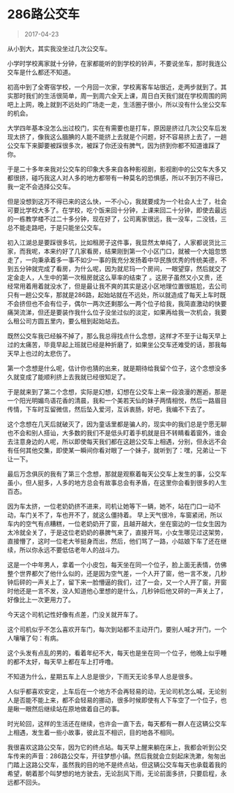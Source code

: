 # 286路公交车

> 2017-04-23

从小到大，其实我没坐过几次公交车。

小学时学校离家就十分钟，在家都能听的到学校的铃声，不要说坐车，那时我连公交车是什么都还不知道。

初高中到了全寄宿学校，一个月回一次家，学校离客车站很近，走两步就到了。其实那时我们的生活很简单，周一到周六全天上课，周日白天我们就在学校周围的网吧上上网，晚上就到不远处的广场走一走，生活圈子很小，所以没有什么坐公交车的机会。

大学四年基本没怎么出过校门，实在有需要也是打车，原因是挤过几次公交车后发现太挤了，像我这么腼腆的人能不能挤上去就是个问题，好不容易挤上去了，一趟公交车下来脚要被踩很多次，被踩了你还没有脾气，因为挤到你都不知道谁踩了你。

于是二十多年来我对公交车的印象大多来自各种影视剧，影视剧中的公交车大多又都很挤，碰巧我这人对人多的地方都带有一种莫名的恐惧感，所以不到万不得已，我一定不会选择公交车。

但是没想到这万不得已来的这么快，一不小心，我就要成为一个社会人士了，社会可要比学校大多了。在学校，吃个饭来回十分钟，上课来回二十分钟，即使去最远的一栋教学楼不过二十多分钟，现在好了，公司离家很远，我一没车，二没钱，三总不能走路吧，于是只能坐公交车。

初入江湖总是要踩很多坑，比如租房子这件事，我显然太单纯了，人家都说货比三家，而我呢，本来约好了几家看房，结果刚到第一个小区门口，就被一个大姐忽悠走了，一向秉承着多一事不如少一事的我充分发扬着中华民族优秀的传统美德，不到五分钟就完成了看房，为什么呢，因为就尼玛一个房间，一眼望穿，然后就交了定金走人，人生中的第一次租房就这么草率的结束了 。这房子虽然又小又贵，还经常用着用着就没水了，但是最让我不爽的其实是这小区地理位置很尴尬，去公司只有一趟公交车，那就是286路，起始站就在不远处，所以就造成了每天上车时既不会挤但也不会有位子，偶尔一两次还剩那么一两个位子给我，我简直激动的快要痛哭流涕，但还是要装作我什么位子没坐过似的淡定，如果再给我一次机会，我要么租公司方圆五里内，要么租到起始站去。

既然公交车我已经躲不掉了，那么我总得找点什么念想，这样才不至于让每天早上过的太痛苦，毕竟早起上班就已经是种折磨了，如果坐公交车还难受的话，那我每天早上也过的太悲伤了。

第一个念想是什么呢，估计你也猜的出来，就是期待给我留个位子，这个念想没多久就变成了能顺利挤上去我就已经很知足了。

于是就来到了第二个念想，实际是幻想，幻想在公交车上来一段浪漫的邂逅，那是一个阳光明媚鸟语花香的清晨，我和一个美若天仙的妹子两情相悦，然后一路眉目传情，下车时互留微信，然后坠入爱河，互诉衷肠，好吧，我编不下去了。

这个念想在几天后就破灭了，因为童话里都是骗人的，现实中的我们总是宁愿无聊也不会和别人搭讪，大多数的我们不是低头盯着手机就是目不转睛看着窗外，谁会去注意身边的人呢，所以即使每天我们都在这趟公交车上相遇，分别，但永远不会有任何其他交集，即使某一瞬间你看对眼了一个妹子，就听到了：嘿，兄弟让一下让一下。

最后万念俱灰的我有了第三个念想，那就是观察着每天公交车上发生的事，公交车虽小，但人挺多，人多的地方总会有故事总会有矛盾，在这里你会看到很多的人生百态。

因为车太挤，一位老奶奶挤不进来，司机让她等下一辆，她不，站在门口一动不动，车门关不了，车也开不了，就这么僵持着。 早上天气很冷，车窗紧闭，所以车内的空气有点糟糕，一位老奶奶开了窗，且越开越大，坐在窗边的一位女生因为太冷就全关了，于是这位老奶奶的暴脾气来了，直接开骂，小女生哪见过这架势，直接懵了，这时一位老大爷挺身而出，然后，他们骂了一路，小姑娘下车了还在继续，所以你永远不要低估老年人的战斗力。

这是一个中年男人，拿着一个小皮包，每天坐在同一个位子，脸上面无表情，仿佛整个世界都欠了他什么似的，还是因为空气差，一个人开了窗，他一言不发，几秒钟后砰的一声关上了，留下来一脸懵逼的我们，过了一会，又一个人开了窗，开窗时他还是一言不发，没人知道他心里想的是什么，几秒钟后他又砰的一声关上了，好像比上一次更用力了。

今天这个司机记性好像有点差，门没关就开车了。

这个司机似乎不怎么喜欢开车门，每次到站都不主动开门，要别人喊才开门，一个人嚷嚷了句：有病。

这个头发有点乱的男的，看着年纪不大，每天也是坐在同一个位子，他晚上似乎睡的都不太好，每天早上都在车上打呼噜。

不知道为什么，星期五车上人总是很少，下雨天无论多早人总是很多。

人似乎都喜欢安定，上车后在一个地方不会再轻易的动，无论司机怎么喊，无论别人是否能不能上来，都不会轻易的挪动，很多时候即使有人下车空了一个位子，也是瞅一眼然后继续站在原地做着自己的事。

时光轮回，这样的生活还在继续，也许会一直下去，每天都有一群人在这辆公交车上相遇，发生着一些小故事，彼此互不相识，目的地各不相同。

我很喜欢这路公交车，因为它的终点站。每天早上醒来躺在床上，我都会听到公交车传来的声音：286路公交车，开往梦想小镇。然后我就会立刻起床洗漱，匆匆出门踏上这路公交车，虽然我的目的地不是终点站，但这辆公交车每天也承载着我的希望，朝着那个叫梦想的地方驶去，无论刮风下雨，无论前面多挤，只要启程，永远都不回头。